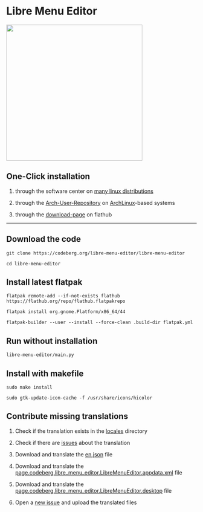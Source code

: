 # Libre Menu Editor

<img src="https://codeberg.org/libre-menu-editor/downloads/raw/branch/main/screenshots/1.png" height=360/>

## One-Click installation

1. through the software center on [many linux distributions](https://flathub.org/setup)

2. through the [Arch-User-Repository](https://aur.archlinux.org/packages/libre-menu-editor) on [ArchLinux](https://archlinux.org)-based systems

3. through the [download-page](https://flathub.org/apps/page.codeberg.libre_menu_editor.LibreMenuEditor) on flathub

---

## Download the code

```
git clone https://codeberg.org/libre-menu-editor/libre-menu-editor
```
```
cd libre-menu-editor
```

## Install latest flatpak

```
flatpak remote-add --if-not-exists flathub https://flathub.org/repo/flathub.flatpakrepo
```
```
flatpak install org.gnome.Platform/x86_64/44
```
```
flatpak-builder --user --install --force-clean .build-dir flatpak.yml
```

## Run without installation

```
libre-menu-editor/main.py
```

## Install with makefile

```
sudo make install
```
```
sudo gtk-update-icon-cache -f /usr/share/icons/hicolor
```

## Contribute missing translations

1. Check if the translation exists in the [locales](https://codeberg.org/libre-menu-editor/libre-menu-editor/src/branch/main/libre-menu-editor/locales) directory

2. Check if there are [issues](https://codeberg.org/libre-menu-editor/libre-menu-editor/issues) about the translation

3. Download and translate the [en.json](https://codeberg.org/libre-menu-editor/libre-menu-editor/raw/branch/main/libre-menu-editor/locales/en.json) file

4. Download and translate the [page.codeberg.libre_menu_editor.LibreMenuEditor.appdata.xml](https://codeberg.org/libre-menu-editor/libre-menu-editor/raw/branch/main/export/share/metainfo/page.codeberg.libre_menu_editor.LibreMenuEditor.appdata.xml) file

5. Download and translate the [page.codeberg.libre_menu_editor.LibreMenuEditor.desktop](https://codeberg.org/libre-menu-editor/libre-menu-editor/raw/branch/main/export/share/applications/page.codeberg.libre_menu_editor.LibreMenuEditor.desktop) file

6. Open a [new issue](https://codeberg.org/libre-menu-editor/libre-menu-editor/issues/new) and upload the translated files
